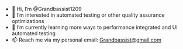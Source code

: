 - 👋 Hi, I’m @Grandbassist1209
- 👀 I’m interested in automated testing or other quality assurance optimizations
- 🌱 I’m currently learning more ways to performance integrated and UI automated testing
- 📫 Reach me via my personal email: Grandbassist@gmail.com

<!---
Grandbassist1209/Grandbassist1209 is a ✨ special ✨ repository because its `README.md` (this file) appears on your GitHub profile.
You can click the Preview link to take a look at your changes.
--->
